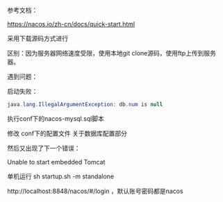 参考文档：

https://nacos.io/zh-cn/docs/quick-start.html

采用下载源码方式进行

区别：因为服务器网络速度受限，使用本地git clone源码，使用ftp上传到服务器。

遇到问题：

启动失败：

```java
java.lang.IllegalArgumentException: db.num is null
```

执行conf下的nacos-mysql.sql脚本

修改 conf下的配置文件 关于数据库配置部分

然后又出现了下一个错误：

Unable to start embedded Tomcat



单机运行  sh startup.sh -m standalone



http://localhost:8848/nacos/#/login ，默认账号密码都是nacos